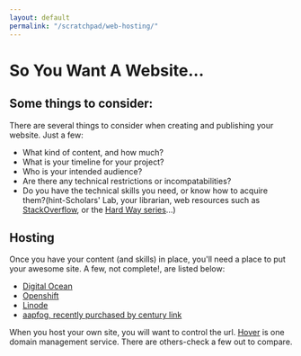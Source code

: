 ```yaml
---
layout: default
permalink: "/scratchpad/web-hosting/"
---
```


<h1>So You Want A Website...</h1>

<h2>Some things to consider:</h2>
<p>There are several things to consider
when creating and publishing your website. Just a few:
<ul>
<li>What kind of content, and how much?</li>
<li>What is your timeline for your project?</li>
<li>Who is your intended audience?</li>
<li>Are there any technical restrictions or incompatabilities?</li>
<li>Do you have the technical skills you need, or know how to acquire
them?(hint-Scholars' Lab, your librarian, web resources such as
<a href="http://stackoverflow.com/">StackOverflow</a>, or the <a href="http://learncodethehardway.org/">Hard Way series</a>...)</li>
</ul>
</p>

<h2>Hosting</h2>
<p>
Once you have your content (and skills) in place, you'll need a place to
put your awesome site. A few, not complete!, are listed below:
</p>
<ul>
<li><a href="https://www.digitalocean.com">Digital Ocean</a></li>
<li><a href="https://www.openshift.com">Openshift</a></li>
<li><a href="https://www.linode.com">Linode</a></li>
<li><a href="https://www.appfog.com">aapfog, recently purchased by century link</a></li>
</ul>

<p>When you host your own site, you will want to control the url.
<a href="https://www.hover.com">Hover</a> is one domain management
service. There are others-check a few out to compare.</p>


